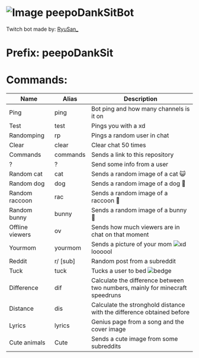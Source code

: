 # ![Image](https://i.imgur.com/DvMoNGA.png) peepoDankSitBot
Twitch bot made by: [RyuSan_](https://twitch.tv/ryusan_)
# **Prefix**: peepoDankSit
# Commands:
| Name | Alias |Description 
| --- | --- | --- | 
|Ping|ping|Bot ping and how many channels is it on | 
|Test|test|Pings you with a xd |
|Randomping|rp|Pings a random user in chat|
|Clear|clear|Clear chat 50 times|
|Commands|commands|Sends a link to this repository|
|?|?| Send some info from a user|
|Random cat|cat|Sends a random image of a cat 😺|
|Random dog|dog|Sends a random image of a dog 🐶|
|Random raccoon|rac|Sends a random image of a raccoon 🦝|
|Random bunny|bunny|Sends a random image of a bunny 🐰|
|Offline viewers|ov|Sends how much viewers are in chat on that moment|
|Yourmom|yourmom|Sends a picture of your mom ![xd](https://cdn.frankerfacez.com/emoticon/412807/1) loooool|
|Reddit|r/ [sub]|Random post from a subreddit|
|Tuck|tuck|Tucks a user to bed ![bedge](https://cdn.frankerfacez.com/emoticon/627915/1)|
|Difference|dif|Calculate the difference between two numbers, mainly for minecraft speedruns |
|Distance|dis|Calculate the stronghold distance with the difference obtained before|
|Lyrics|lyrics| Genius page from a song and the cover image
|Cute animals|Cute|Sends a cute image from some subreddits

